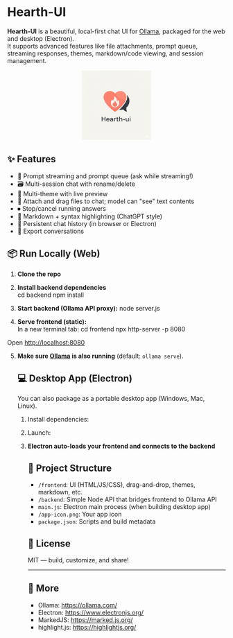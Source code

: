 # Hearth-UI

**Hearth-UI** is a beautiful, local-first chat UI for [Ollama](https://ollama.com/), packaged for the web and desktop (Electron).  
It supports advanced features like file attachments, prompt queue, streaming responses, themes, markdown/code viewing, and session management.

<p align="center">
  <img src="./app-icon.png" alt="Hearth-ui logo" width="160">
</p>

## ✨ Features

- 🔄 Prompt streaming and prompt queue (ask while streaming!)
- 🗃️ Multi-session chat with rename/delete
- 🎨 Multi-theme with live preview
- 📝 Attach and drag files to chat; model can "see" text contents
- ⏹ Stop/cancel running answers
- 🦾 Markdown + syntax highlighting (ChatGPT style)
- 💾 Persistent chat history (in browser or Electron)
- 🔗 Export conversations

## 📦 Run Locally (Web)

1. **Clone the repo**  

2. **Install backend dependencies**  
    cd backend
    npm install

3. **Start backend (Ollama API proxy):**
    node server.js

4. **Serve frontend (static):**  
    In a new terminal tab:
    cd frontend
    npx http-server -p 8080

Open [http://localhost:8080](http://localhost:8080)

5. **Make sure [Ollama](https://ollama.com/) is also running** (default: `ollama serve`).

    ## 💻 Desktop App (Electron)
    
    You can also package as a portable desktop app (Windows, Mac, Linux).

    1. Install dependencies:
    2. Launch:
    3. **Electron auto-loads your frontend and connects to the backend**

        ## 📁 Project Structure
        
        - `/frontend`: UI (HTML/JS/CSS), drag-and-drop, themes, markdown, etc.
        - `/backend`: Simple Node API that bridges frontend to Ollama API
        - `main.js`: Electron main process (when building desktop app)
        - `/app-icon.png`: Your app icon
        - `package.json`: Scripts and build metadata
        
        ## 🤝 License
        
        MIT — build, customize, and share!
        
        ---
        
        ## 🔗 More
        - Ollama: https://ollama.com/
        - Electron: https://www.electronjs.org/
        - MarkedJS: https://marked.js.org/
        - highlight.js: https://highlightjs.org/
    
